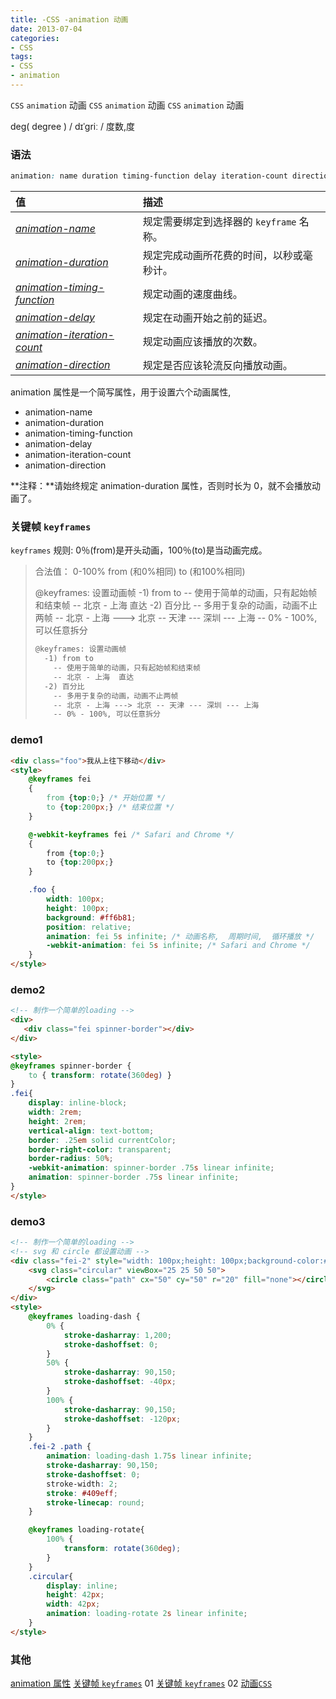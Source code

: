 ```yaml
---
title: -CSS -animation 动画
date: 2013-07-04
categories: 
- CSS
tags:
- CSS
- animation
---
```

`CSS`  `animation` 动画
`CSS`  `animation` 动画
`CSS`  `animation` 动画

<!-- more -->

deg( degree )  / dɪˈɡriː / 度数,度

### 语法

```css
animation: name duration timing-function delay iteration-count direction;
```

| 值                                                           | 描述                                     |
| :----------------------------------------------------------- | :--------------------------------------- |
| *[animation-name](https://www.w3school.com.cn/cssref/pr_animation-name.asp)* | 规定需要绑定到选择器的 `keyframe` 名称。 |
| *[animation-duration](https://www.w3school.com.cn/cssref/pr_animation-duration.asp)* | 规定完成动画所花费的时间，以秒或毫秒计。 |
| *[animation-timing-function](https://www.w3school.com.cn/cssref/pr_animation-timing-function.asp)* | 规定动画的速度曲线。                     |
| *[animation-delay](https://www.w3school.com.cn/cssref/pr_animation-delay.asp)* | 规定在动画开始之前的延迟。               |
| *[animation-iteration-count](https://www.w3school.com.cn/cssref/pr_animation-iteration-count.asp)* | 规定动画应该播放的次数。                 |
| *[animation-direction](https://www.w3school.com.cn/cssref/pr_animation-direction.asp)* | 规定是否应该轮流反向播放动画。           |

animation 属性是一个简写属性，用于设置六个动画属性,

- animation-name
- animation-duration
- animation-timing-function
- animation-delay
- animation-iteration-count
- animation-direction

**注释：**请始终规定 animation-duration 属性，否则时长为 0，就不会播放动画了。

### 关键帧 `keyframes`

`keyframes` 规则: 0％(from)是开头动画，100％(to)是当动画完成。

> 合法值：
> 0-100%
> from (和0%相同)
> to (和100%相同)
>
>   @keyframes: 设置动画帧
>     -1) from to
>       -- 使用于简单的动画，只有起始帧和结束帧
>       -- 北京 - 上海  直达
>     -2) 百分比
>       -- 多用于复杂的动画，动画不止两帧
>       -- 北京 - 上海 ---> 北京 -- 天津 --- 深圳 --- 上海
>       -- 0% - 100%, 可以任意拆分
>
> ```html
> @keyframes: 设置动画帧
>   -1) from to
>     -- 使用于简单的动画，只有起始帧和结束帧
>     -- 北京 - 上海  直达
>   -2) 百分比
>     -- 多用于复杂的动画，动画不止两帧
>     -- 北京 - 上海 ---> 北京 -- 天津 --- 深圳 --- 上海
>     -- 0% - 100%, 可以任意拆分
> ```
>
> 

### demo1



```html
<div class="foo">我从上往下移动</div>
<style>
    @keyframes fei
    {
        from {top:0;} /* 开始位置 */
        to {top:200px;} /* 结束位置 */
    }

    @-webkit-keyframes fei /* Safari and Chrome */
    {
        from {top:0;}
        to {top:200px;}
    }

    .foo {
        width: 100px;
        height: 100px;
        background: #ff6b81;
        position: relative;
        animation: fei 5s infinite; /* 动画名称,  周期时间,  循环播放 */
        -webkit-animation: fei 5s infinite; /* Safari and Chrome */
    }
</style>
```

### demo2

```html
<!-- 制作一个简单的loading -->
<div>
   <div class="fei spinner-border"></div>
</div>

<style>
@keyframes spinner-border {
    to { transform: rotate(360deg) }
}
.fei{
    display: inline-block;
    width: 2rem;
    height: 2rem;
    vertical-align: text-bottom;
    border: .25em solid currentColor;
    border-right-color: transparent;
    border-radius: 50%;
    -webkit-animation: spinner-border .75s linear infinite;
    animation: spinner-border .75s linear infinite;
}
</style>
```

### demo3

```html
<!-- 制作一个简单的loading -->
<!-- svg 和 circle 都设置动画 -->
<div class="fei-2" style="width: 100px;height: 100px;background-color:#ff6b81;">
    <svg class="circular" viewBox="25 25 50 50">
        <circle class="path" cx="50" cy="50" r="20" fill="none"></circle>
    </svg>
</div>
<style>
    @keyframes loading-dash {
        0% {
            stroke-dasharray: 1,200;
            stroke-dashoffset: 0;
        }
        50% {
            stroke-dasharray: 90,150;
            stroke-dashoffset: -40px;
        }
        100% {
            stroke-dasharray: 90,150;
            stroke-dashoffset: -120px;
        }
    }
    .fei-2 .path {
        animation: loading-dash 1.75s linear infinite;
        stroke-dasharray: 90,150;
        stroke-dashoffset: 0;
        stroke-width: 2;
        stroke: #409eff;
        stroke-linecap: round;
    }

    @keyframes loading-rotate{
        100% {
            transform: rotate(360deg);
        }
    }
    .circular{
        display: inline;
        height: 42px;
        width: 42px;
        animation: loading-rotate 2s linear infinite;
    }
</style>
```





### 其他

[animation 属性](https://www.w3school.com.cn/cssref/pr_animation.asp)
[关键帧 `keyframes`](https://www.runoob.com/cssref/css3-pr-animation-keyframes.html) 01
[关键帧 `keyframes`](https://developer.mozilla.org/zh-CN/docs/Web/CSS/@keyframes) 02
[动画`CSS`](https://developer.mozilla.org/zh-CN/docs/Web/CSS/CSS_Animations/Using_CSS_animations)











